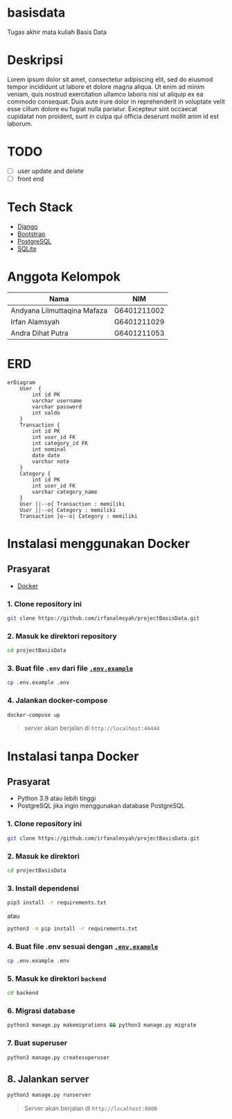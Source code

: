 # basisdata
Tugas akhir mata kuliah Basis Data

# Deskripsi
Lorem ipsum dolor sit amet, consectetur adipiscing elit, sed do eiusmod tempor incididunt ut labore et dolore magna aliqua. Ut enim ad minim veniam, quis nostrud exercitation ullamco laboris nisi ut aliquip ex ea commodo consequat. Duis aute irure dolor in reprehenderit in voluptate velit esse cillum dolore eu fugiat nulla pariatur. Excepteur sint occaecat cupidatat non proident, sunt in culpa qui officia deserunt mollit anim id est laborum.

# TODO
- [ ] user update and delete
- [ ] front end

# Tech Stack
- [Django](https://www.djangoproject.com/)
- [Bootstrap](https://getbootstrap.com/)
- [PostgreSQL](https://www.postgresql.org/)
- [SQLite](https://www.sqlite.org/index.html)

# Anggota Kelompok
|Nama|NIM|
|--|--|
|Andyana Lilmuttaqina Mafaza|G6401211002
|Irfan Alamsyah|G6401211029|
|Andra Dihat Putra|G6401211053|

# ERD
```mermaid
erDiagram
    User  {
        int id PK
        varchar username
        varchar password
        int saldo
    }
    Transaction {
        int id PK
        int user_id FK
        int category_id FK
        int nominal
        date date
        varchar note
    }
    Category {
        int id PK
        int user_id FK
        varchar category_name
    }
    User ||--o{ Transaction : memiliki
    User ||--o{ Category : memiliki
    Transaction }o--o| Category : memiliki
```

# Instalasi menggunakan Docker
## Prasyarat
- [Docker](https://docs.docker.com/get-docker/)

### 1. Clone repository ini
```bash
git clone https://github.com/irfanalmsyah/projectBasisData.git
```
### 2. Masuk ke direktori repository
```bash
cd projectBasisData
```
### 3. Buat file `.env` dari file [`.env.example`](.env.example)
```bash
cp .env.example .env
```
### 4. Jalankan docker-compose
```bash
docker-compose up
```
> server akan berjalan di `http://localhost:44444`

# Instalasi tanpa Docker
## Prasyarat
- Python 3.9 atau lebih tinggi
- PostgreSQL jika ingin menggunakan database PostgreSQL
### 1. Clone repository ini
```bash 
git clone https://github.com/irfanalmsyah/projectBasisData.git
```
### 2. Masuk ke direktori
```bash
cd projectBasisData
```
### 3. Install dependensi
```bash
pip3 install -r requirements.txt
```
atau
```bash
python3 -m pip install -r requirements.txt
```
### 4. Buat file .env sesuai dengan [`.env.example`](.env.example)
```bash
cp .env.example .env
```
### 5. Masuk ke direktori `backend`
```bash
cd backend
```
### 6. Migrasi database
```bash
python3 manage.py makemigrations && python3 manage.py migrate
```
### 7. Buat superuser
```bash
python3 manage.py createsuperuser
```
## 8. Jalankan server
```bash
python3 manage.py runserver
```
> Server akan berjalan di `http://localhost:8000`

